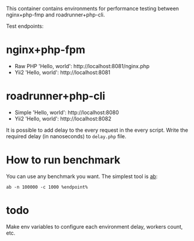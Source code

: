 This container contains environments for performance testing between nginx+php-fmp and roadrunner+php-cli.

Test endpoints:

# nginx+php-fpm

* Raw PHP 'Hello, world': http://localhost:8081/nginx.php
* Yii2 'Hello, world': http://localhost:8081

# roadrunner+php-cli

* Simple 'Hello, world': http://localhost:8080
* Yii2 'Hello, world': http://localhost:8082

It is possible to add delay to the every request in the every script. Write the required delay (in nanoseconds) to `delay.php` file.

# How to run benchmark

You can use any benchmark you want. The simplest tool is [ab](https://httpd.apache.org/docs/2.4/programs/ab.html):

`ab -n 100000 -c 1000 %endpoint%`

# todo

Make env variables to configure each environment delay, workers count, etc.